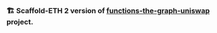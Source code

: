 ### 🏗 Scaffold-ETH 2 version of [functions-the-graph-uniswap](https://github.com/smartcontractkit/functions-the-graph-uniswap) project.
